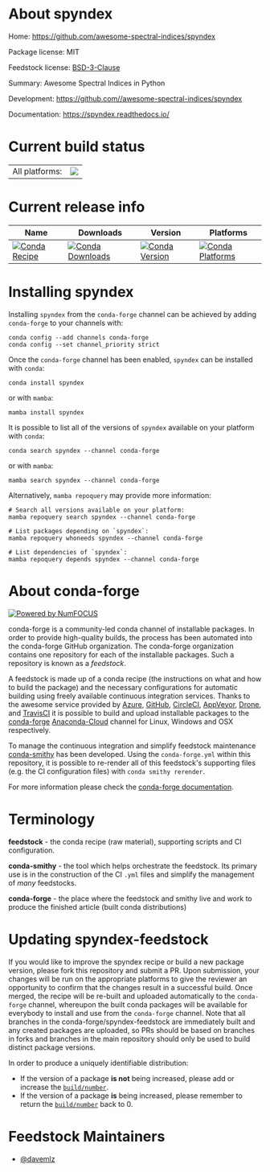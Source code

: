 About spyndex
=============

Home: https://github.com/awesome-spectral-indices/spyndex

Package license: MIT

Feedstock license: [BSD-3-Clause](https://github.com/conda-forge/spyndex-feedstock/blob/main/LICENSE.txt)

Summary: Awesome Spectral Indices in Python

Development: https://github.com//awesome-spectral-indices/spyndex

Documentation: https://spyndex.readthedocs.io/

Current build status
====================


<table><tr><td>All platforms:</td>
    <td>
      <a href="https://dev.azure.com/conda-forge/feedstock-builds/_build/latest?definitionId=13964&branchName=main">
        <img src="https://dev.azure.com/conda-forge/feedstock-builds/_apis/build/status/spyndex-feedstock?branchName=main">
      </a>
    </td>
  </tr>
</table>

Current release info
====================

| Name | Downloads | Version | Platforms |
| --- | --- | --- | --- |
| [![Conda Recipe](https://img.shields.io/badge/recipe-spyndex-green.svg)](https://anaconda.org/conda-forge/spyndex) | [![Conda Downloads](https://img.shields.io/conda/dn/conda-forge/spyndex.svg)](https://anaconda.org/conda-forge/spyndex) | [![Conda Version](https://img.shields.io/conda/vn/conda-forge/spyndex.svg)](https://anaconda.org/conda-forge/spyndex) | [![Conda Platforms](https://img.shields.io/conda/pn/conda-forge/spyndex.svg)](https://anaconda.org/conda-forge/spyndex) |

Installing spyndex
==================

Installing `spyndex` from the `conda-forge` channel can be achieved by adding `conda-forge` to your channels with:

```
conda config --add channels conda-forge
conda config --set channel_priority strict
```

Once the `conda-forge` channel has been enabled, `spyndex` can be installed with `conda`:

```
conda install spyndex
```

or with `mamba`:

```
mamba install spyndex
```

It is possible to list all of the versions of `spyndex` available on your platform with `conda`:

```
conda search spyndex --channel conda-forge
```

or with `mamba`:

```
mamba search spyndex --channel conda-forge
```

Alternatively, `mamba repoquery` may provide more information:

```
# Search all versions available on your platform:
mamba repoquery search spyndex --channel conda-forge

# List packages depending on `spyndex`:
mamba repoquery whoneeds spyndex --channel conda-forge

# List dependencies of `spyndex`:
mamba repoquery depends spyndex --channel conda-forge
```


About conda-forge
=================

[![Powered by
NumFOCUS](https://img.shields.io/badge/powered%20by-NumFOCUS-orange.svg?style=flat&colorA=E1523D&colorB=007D8A)](https://numfocus.org)

conda-forge is a community-led conda channel of installable packages.
In order to provide high-quality builds, the process has been automated into the
conda-forge GitHub organization. The conda-forge organization contains one repository
for each of the installable packages. Such a repository is known as a *feedstock*.

A feedstock is made up of a conda recipe (the instructions on what and how to build
the package) and the necessary configurations for automatic building using freely
available continuous integration services. Thanks to the awesome service provided by
[Azure](https://azure.microsoft.com/en-us/services/devops/), [GitHub](https://github.com/),
[CircleCI](https://circleci.com/), [AppVeyor](https://www.appveyor.com/),
[Drone](https://cloud.drone.io/welcome), and [TravisCI](https://travis-ci.com/)
it is possible to build and upload installable packages to the
[conda-forge](https://anaconda.org/conda-forge) [Anaconda-Cloud](https://anaconda.org/)
channel for Linux, Windows and OSX respectively.

To manage the continuous integration and simplify feedstock maintenance
[conda-smithy](https://github.com/conda-forge/conda-smithy) has been developed.
Using the ``conda-forge.yml`` within this repository, it is possible to re-render all of
this feedstock's supporting files (e.g. the CI configuration files) with ``conda smithy rerender``.

For more information please check the [conda-forge documentation](https://conda-forge.org/docs/).

Terminology
===========

**feedstock** - the conda recipe (raw material), supporting scripts and CI configuration.

**conda-smithy** - the tool which helps orchestrate the feedstock.
                   Its primary use is in the construction of the CI ``.yml`` files
                   and simplify the management of *many* feedstocks.

**conda-forge** - the place where the feedstock and smithy live and work to
                  produce the finished article (built conda distributions)


Updating spyndex-feedstock
==========================

If you would like to improve the spyndex recipe or build a new
package version, please fork this repository and submit a PR. Upon submission,
your changes will be run on the appropriate platforms to give the reviewer an
opportunity to confirm that the changes result in a successful build. Once
merged, the recipe will be re-built and uploaded automatically to the
`conda-forge` channel, whereupon the built conda packages will be available for
everybody to install and use from the `conda-forge` channel.
Note that all branches in the conda-forge/spyndex-feedstock are
immediately built and any created packages are uploaded, so PRs should be based
on branches in forks and branches in the main repository should only be used to
build distinct package versions.

In order to produce a uniquely identifiable distribution:
 * If the version of a package **is not** being increased, please add or increase
   the [``build/number``](https://docs.conda.io/projects/conda-build/en/latest/resources/define-metadata.html#build-number-and-string).
 * If the version of a package **is** being increased, please remember to return
   the [``build/number``](https://docs.conda.io/projects/conda-build/en/latest/resources/define-metadata.html#build-number-and-string)
   back to 0.

Feedstock Maintainers
=====================

* [@davemlz](https://github.com/davemlz/)

